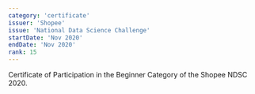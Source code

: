 ```yaml
---
category: 'certificate'
issuer: 'Shopee'
issue: 'National Data Science Challenge'
startDate: 'Nov 2020'
endDate: 'Nov 2020'
rank: 15
---
```


Certificate of Participation in the Beginner Category of the Shopee NDSC 2020.
